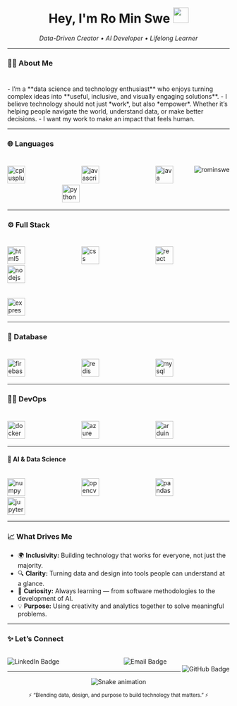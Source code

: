 <!-- 🌟 Ro Min Swe | GitHub Profile README 🌟 -->
<h1 align="center">Hey, I'm <strong>Ro Min Swe</strong> <img src="https://media.giphy.com/media/hvRJCLFzcasrR4ia7z/giphy.gif" width="35"> </h1>
<p align = "center">
  <em>Data-Driven Creator • AI Developer • Lifelong Learner</em>  
</p>

---  

###

<h3 align="left">🙋‍♂️ About Me</h3>

###
<br>
- I’m a **data science and technology enthusiast** who enjoys turning complex ideas into **useful, inclusive, and visually engaging solutions**.   
- I believe technology should not just *work*, but also *empower*. Whether it’s helping people navigate the world, understand data, or make better decisions.
- I want my work to make an impact that feels human.  

---

###

<h3 align="left">🌐 Languages</h3>

###
<br>
<div align="left">
  <img align = "right" src="https://github-readme-stats.vercel.app/api/top-langs?username=rominswe&show_icons=true&locale=en&layout=compact" alt="rominswe" />
  <img src="https://skillicons.dev/icons?i=cpp" height="40" alt="cplusplus logo"  />
  <img width="120" />
  <img src="https://skillicons.dev/icons?i=js" height="40" alt="javascript logo"  />
  <img width="120" />
  <img src="https://skillicons.dev/icons?i=java" height="40" alt="java logo"  />
  <img width="120" />
  <img src="https://skillicons.dev/icons?i=py" height="40" alt="python logo"  />
</div>

---

###

<h3 align="left">⚙️ Full Stack</h3>

###
<br>
<div align ="left">
<img src="https://cdn.jsdelivr.net/gh/devicons/devicon/icons/html5/html5-original.svg" height="40" alt="html5 logo" />
<img width="120" />
<img src="https://skillicons.dev/icons?i=css" height="40" alt="css logo" />
<img width="120" />
<img src="https://cdn.jsdelivr.net/gh/devicons/devicon/icons/react/react-original.svg" height="40" alt="react logo" />
<img width="120" />
<img src="https://skillicons.dev/icons?i=nodejs" height="40" alt="nodejs logo" />
<br><br><br>
<img src="https://skillicons.dev/icons?i=express" height="40" alt="express logo" />
</div>

---

###

<h3 align="left">🫙 Database</h3>

###
<br>
<div align ="left">
  <img src="https://cdn.jsdelivr.net/gh/devicons/devicon/icons/firebase/firebase-plain-wordmark.svg" height="40" alt="firebase logo"  />
  <img width="120" />
  <img src="https://cdn.jsdelivr.net/gh/devicons/devicon/icons/redis/redis-original.svg" height="40" alt="redis logo"  />
  <img width="120" />
  <img src="https://skillicons.dev/icons?i=mysql" height="40" alt="mysql logo"  />
</div>

---
###

<h3 align="left">🧑‍💻 DevOps</h3>

###
<br>
<div align ="left">
  <img src="https://cdn.jsdelivr.net/gh/devicons/devicon/icons/docker/docker-plain-wordmark.svg" height="40" alt="docker logo"  />
  <img width="120" />
  <img src="https://skillicons.dev/icons?i=azure" height="40" alt="azure logo"  />
  <img width="120" />
  <img src="https://skillicons.dev/icons?i=arduino" height="40" alt="arduino logo"  />
</div>

---

#### 🧩 AI & Data Science  
<br>
<div align="left">
  <img src="https://img.shields.io/badge/NumPy-013243?logo=numpy&logoColor=white&style=for-the-badge" height="40" alt="numpy logo"  />
  <img width="120" />
  <img src="https://img.shields.io/badge/OpenCV-5C3EE8?logo=opencv&logoColor=white&style=for-the-badge" height="40" alt="opencv logo"  />
  <img width="120" />
  <img src="https://img.shields.io/badge/pandas-150458?logo=pandas&logoColor=white&style=for-the-badge" height="40" alt="pandas logo"  />
  <img width="120" />
  <img src="https://img.shields.io/badge/Jupyter-F37626?logo=jupyter&logoColor=black&style=for-the-badge" height="40" alt="jupyter logo"  />
</div>

---

### 📈 What Drives Me  

- 🌍 **Inclusivity:** Building technology that works for everyone, not just the majority.  
- 🔍 **Clarity:** Turning data and design into tools people can understand at a glance.  
- 🧩 **Curiosity:** Always learning — from software methodologies to the development of AI.  
- 💡 **Purpose:** Using creativity and analytics together to solve meaningful problems.

---

### ✨ Let’s Connect  
<br>
<div align="center">

  <a href="https://www.linkedin.com/in/ro-swe/" target="_blank" style="text-decoration: none; border: none; outline: none; margin: 0 10px;">
    <img src="https://img.shields.io/badge/LinkedIn-0077B5?logo=linkedin&logoColor=white" alt="LinkedIn Badge" style="border: none; outline: none;" align="left" />
  </a>
  
  <center>
    <a href="mailto:rominswe@gmail.com" target="_blank" style="text-decoration: none; border: none; outline: none; margin: 0 10px;">
    <img src="https://img.shields.io/badge/Email-D14836?logo=gmail&logoColor=white" alt="Email Badge" style="border: none; outline: none;" />
  </a>       
  </center>
  
  <a href="https://github.com/rominswe" target="_blank" style="text-decoration: none; border: none; outline: none; margin: 0 10px;">
    <img src="https://img.shields.io/badge/GitHub-181717?logo=github&logoColor=white" alt="GitHub Badge" style="border: none; outline: none;" align="right"/>
  </a>

</div>

---
<!-- Snake Game Repo View -->

<div align="center">
  <img src="https://profile-readme-generator.com/assets/snake.svg" alt="Snake animation" />
</div>

<p align="center">
  <sub>⚡ “Blending data, design, and purpose to build technology that matters.” ⚡</sub>
</p>

